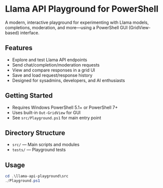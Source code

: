 # Llama API Playground for PowerShell

A modern, interactive playground for experimenting with Llama models, completions, moderation, and more—using a PowerShell GUI (GridView-based) interface.

## Features
- Explore and test Llama API endpoints
- Send chat/completion/moderation requests
- View and compare responses in a grid UI
- Save and load request/response history
- Designed for sysadmins, developers, and AI enthusiasts

## Getting Started
- Requires Windows PowerShell 5.1+ or PowerShell 7+
- Uses built-in `Out-GridView` for GUI
- See `src/Playground.ps1` for main entry point

## Directory Structure
- `src/` — Main scripts and modules
- `tests/` — Playground tests

## Usage
```powershell
cd .\llama-api-playground\src
./Playground.ps1
```
